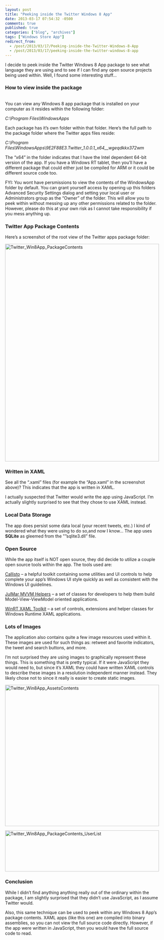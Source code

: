 ```yaml
---
layout: post
title: "Peeking inside the Twitter Windows 8 App"
date: 2013-03-17 07:54:32 -0500
comments: true
published: true
categories: ["blog", "archives"]
tags: ["Windows Store App"]
redirect_from: 
  - /post/2013/03/17/Peeking-inside-the-Twitter-Windows-8-App
  - /post/2013/03/17/peeking-inside-the-twitter-windows-8-app
---
```

<!-- more -->
<p>I decide to peek inside the Twitter Windows 8 App package to see what language they are using and to see if I can find any open source projects being used within. Well, I found some interesting stuff…</p>  <h3>How to view inside the package</h3>  <p>   <br />You can view any Windows 8 app package that is installed on your computer as it resides within the following folder:</p>  <p><em>C:\Program Files\WindowsApps</em></p>  <p>Each package has it’s own folder within that folder. Here’s the full path to the package folder where the Twitter apps files reside:</p>  <p><em>C:\Program Files\WindowsApps\9E2F88E3.Twitter_1.0.0.1_x64__wgeqdkkx372wm</em></p>  <p>The “x64” in the folder indicates that I have the Intel dependent 64-bit version of the app. If you have a Windows RT tablet, then you’ll have a different package that could either just be compiled for ARM or it could be different source code too.</p>  <p>FYI: You wont have persmissions to view the contents of the WindowsApp folder by default. You can grant yourself access by opening up this folders Advanced Security Settings dialog and setting your local user or Administrators group as the “Owner” of the folder. This will allow you to peek within without messing up any other permissions related to the folder. However, please do this at your own risk as I cannot take responsibility if you mess anything up.</p>  <h3>Twitter App Package Contents</h3>  <p>Here’s a screenshot of the root view of the Twitter apps package folder:</p>  <p><a href="/images/postsTwitter_Win8App_PackageContents.png"><img title="Twitter_Win8App_PackageContents" style="border-top: 0px; border-right: 0px; background-image: none; border-bottom: 0px; padding-top: 0px; padding-left: 0px; border-left: 0px; display: inline; padding-right: 0px" border="0" alt="Twitter_Win8App_PackageContents" src="/images/postsTwitter_Win8App_PackageContents_thumb.png" width="504" height="710" /></a></p>  <h3>Written in XAML</h3>  <p>See all the “.xaml” files (for example the “App.xaml” in the screenshot above)? This indicates that the app is written in XAML.</p>  <p>I actually suspected that Twitter would write the app using JavaScript. I’m actually slightly surprised to see that they chose to use XAML instead.</p>  <h3>Local Data Storage</h3>  <p>The app does persist some data local (your recent tweets, etc.) I kind of wondered what they were using to do so,and now I know… The app uses <strong>SQLite</strong> as gleemed from the &quot;”sqlite3.dll” file.</p>  <h3>Open Source</h3>  <p>While the app itself is NOT open source, they did decide to utilize a couple open source tools within the app. The tools used are:</p>  <p><a href="http://winrtxamltoolkit.com/">Callisto</a> – a helpful toolkit containing some utilities and UI controls to help complete your app’s Windows UI style quickly as well as consistent with the Windows UI guidelines.</p>  <p><a href="http://mvvmhelpers.codeplex.com/">JulMar MVVM Helpers</a> – a set of classes for developers to help them build Model-View-ViewModel oriented applications.</p>  <p><a href="http://winrtxamltoolkit.codeplex.com/">WinRT XAML Toolkit</a> – a set of controls, extensions and helper classes for Windows Runtime XAML applications.</p>  <h3>Lots of Images</h3>  <p>The application also contains quite a few image resources used within it. These images are used for such things as: retweet and favorite indicators, the tweet and search buttons, and more.</p>  <p>I’m not surprised they are using images to graphically represent these things. This is something that is pretty typical. If it were JavaScript they would need to, but since it’s XAML they could have written XAML controls to describe these images in a resolution independent manner instead. They likely chose not to since it really is easier to create static images.</p>  <p><a href="/images/postsTwitter_Win8App_AssetsContents.png"><img title="Twitter_Win8App_AssetsContents" style="border-top: 0px; border-right: 0px; background-image: none; border-bottom: 0px; padding-top: 0px; padding-left: 0px; border-left: 0px; display: inline; padding-right: 0px" border="0" alt="Twitter_Win8App_AssetsContents" src="/images/postsTwitter_Win8App_AssetsContents_thumb.png" width="504" height="461" /></a></p>  <p><a href="/images/postsTwitter_Win8App_PackageContents_UserList.png"><img title="Twitter_Win8App_PackageContents_UserList" style="border-top: 0px; border-right: 0px; background-image: none; border-bottom: 0px; padding-top: 0px; padding-left: 0px; border-left: 0px; display: inline; padding-right: 0px" border="0" alt="Twitter_Win8App_PackageContents_UserList" src="/images/postsTwitter_Win8App_PackageContents_UserList_thumb.png" width="504" height="134" /></a></p>  <h3>Conclusion</h3>  <p>While I didn’t find anything anything really out of the ordinary within the package, I am slightly surprised that they didn’t use JavaScript, as I assume Twitter would.</p>  <p>Also, this same technique can be used to peek within any Windows 8 App’s package contents. XAML apps (like this one) are compiled into binary assemblies, so you can not view the full source code directly. However, if the app were written in JavaScript, then you would have the full source code to read.</p>
